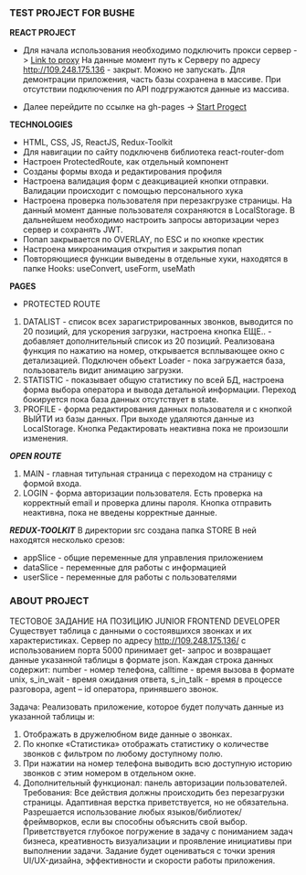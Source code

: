 ### TEST PROJECT FOR BUSHE

**REACT PROJECT**
* Для начала использования необходимо подключить прокси сервер ->
[Link to proxy](https://cors-anywhere.herokuapp.com/)
На данные момент путь к Серверу по адресу http://109.248.175.136 - закрыт. Можно не запускать. Для демонтрации приложения, часть базы сохранена в массиве. При отсутствии подключения по API подгружаются данные из массива.

* Далее перейдите по ссылке на gh-pages ->
[Start Progect](http://pavel-khokhlov.github.io/bushe-react)

**TECHNOLOGIES**
* HTML, CSS, JS, ReactJS, Redux-Toolkit
* Для навигации по сайту подключенв библиотека react-router-dom
* Настроен ProtectedRoute, как отдельный компонент
* Созданы формы входа и редактирования профиля
* Настроена валидация форм с деакцивацией кнопки отправки. Валидации происходит с помощью персонального хука
* Настроена проверка пользователя при перезакгрузке страницы. На данный момент данные пользователя сохраняются в LocalStorage. В дальнейшем необходимо настроить запросы авторизации через сервер и сохранять JWT.
* Попап закрывается по OVERLAY, по ESC и по кнопке крестик
* Настроена микроанимация открытия и закрытия попап
* Повторяющиеся функции выведены в отдельные хуки, находятся в папке Hooks: useConvert, useForm, useMath

**PAGES**
* PROTECTED ROUTE
1. DATALIST - список всех зарагистрированных звонков, выводится по 20 позиций, для ускорения загрузки, настроена кнопка ЕЩЕ.. - добавляет дополнительный список из 20 позиций. Реализована функция по нажатию на номер, открывается всплывающее окно с детализацией. Подключен обьект Loader - пока загружается база, пользователь видит анимацию загрузки.
2. STATISTIC - показывает общую статистику по всей БД, настроена форма выбора оператора и вывода детальной информации. Переход бокируется пока база данных отсутствует в state.
3. PROFILE - форма редактирования данных пользователя и с кнопкой ВЫЙТИ из базы данных. При выходе удаляются данные из LocalStorage. Кнопка Редактировать неактивна пока не произошли изменения.

***OPEN ROUTE***
1. MAIN - главная титульная страница с переходом на страницу с формой входа.
2. LOGIN - форма авторизации пользователя. Есть проверка на корректный email и проверка длины пароля. Кнопка отправить неактивна, пока не введены корректные данные.

***REDUX-TOOLKIT***
В директории src создана папка STORE
В ней находятся несколько срезов:
* appSlice - общие переменные для управления приложением
* dataSlice - переменные для работы с информацией
* userSlice - переменные для работы с пользователями

### ABOUT PROJECT
ТЕСТОВОЕ ЗАДАНИЕ НА ПОЗИЦИЮ
JUNIOR FRONTEND DEVELOPER
Существует таблица с данными о состоявшихся звонках и их характеристиках.
Сервер по адресу http://109.248.175.136/ с использованием порта 5000 принимает get- запрос и возвращает данные указанной таблицы в формате json.
Каждая строка данных содержит: number - номер телефона,
calltime - время вызова в формате unix, s_in_wait - время ожидания ответа, s_in_talk - время в процессе разговора, agent – id оператора, принявшего звонок.

Задача:
Реализовать приложение, которое будет получать данные из указанной таблицы и:
1. Отображать в дружелюбном виде данные о звонках.
2. По кнопке «Статистика» отображать статистику о количестве звонков с фильтром по любому доступному полю.
3. При нажатии на номер телефона выводить всю доступную историю звонков с этим номером в отдельном окне.
4. Дополнительный функционал: панель авторизации пользователей.
Требования:
Все действия должны происходить без перезагрузки страницы.
Адаптивная верстка приветствуется, но не обязательна.
Разрешается использование любых языков/библиотек/фреймворков, если вы способны объяснить свой выбор.
Приветствуется глубокое погружение в задачу с пониманием задач бизнеса, креативность визуализации и проявление инициативы при выполнении задачи.
Задание будет оцениваться с точки зрения UI/UX-дизайна, эффективности и скорости работы приложения.
